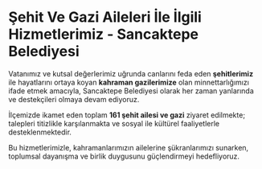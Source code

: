 # Şehit Ve Gazi Aileleri İle İlgili Hizmetlerimiz - Sancaktepe Belediyesi

Vatanımız ve kutsal değerlerimiz uğrunda canlarını feda eden **şehitlerimiz** ile hayatlarını ortaya koyan **kahraman gazilerimize** olan minnettarlığımızı ifade etmek amacıyla, Sancaktepe Belediyesi olarak her zaman yanlarında ve destekçileri olmaya devam ediyoruz.

İlçemizde ikamet eden toplam **161 şehit ailesi ve gazi** ziyaret edilmekte; talepleri titizlikle karşılanmakta ve sosyal ile kültürel faaliyetlerle desteklenmektedir.

Bu hizmetlerimizle, kahramanlarımızın ailelerine şükranlarımızı sunarken, toplumsal dayanışma ve birlik duygusunu güçlendirmeyi hedefliyoruz.
